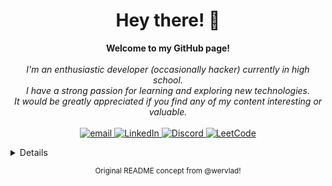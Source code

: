 
<h1 align="center">Hey there! 👋</h1>

<p align="center">
    <b>Welcome to my GitHub page!</b><br><br>
    <i align="center">
      I'm an enthusiastic developer (occasionally hacker) currently in high school.<br>
      I have a strong passion for learning and exploring new technologies.<br>
      It would be greatly appreciated if you find any of my content interesting or valuable.<br>
    </i><br>
    <a href="mailto:busy.rp@tuta.io">
        <img src="https://img.shields.io/badge/Email-0A50D6?style=plastic&logo=gmail&logoColor=white" alt="email">
    </a>
    <a href="#">
        <img src="https://img.shields.io/badge/LinkedIn-083387?style=plastic&logo=linkedin" alt="LinkedIn">
    </a>
    <a href="https://discord.gg/DzxqZWFFCE">
        <img src="https://img.shields.io/badge/Discord-0D2552?style=plastic&logo=discord" alt="Discord">
    </a>
    <a href="#">
        <img src="https://img.shields.io/badge/LeetCode-000A1C?style=plastic&logo=LeetCode" alt="LeetCode">
    </a>
</p>

<details>

### Stats

![](https://github-readme-stats.vercel.app/api?username=magnetrwn&theme=react&hide_border=true&include_all_commits=false&count_private=false)<br/>
![](https://github-readme-streak-stats.herokuapp.com/?user=magnetrwn&theme=react&hide_border=true)<br/>
![](https://github-readme-stats.vercel.app/api/top-langs/?username=magnetrwn&theme=react&hide_border=true&include_all_commits=false&count_private=false&layout=compact)

### Trophies

![](https://github-profile-trophy.vercel.app/?username=magnetrwn&theme=discord&no-frame=true&no-bg=false&margin-w=4)

### Clicks

[![](https://visitcount.itsvg.in/api?id=magnetrwn&icon=3&color=6)](https://visitcount.itsvg.in)

</details>

<p align="center" ><sub>Original README concept from @wervlad!</sub></p>
